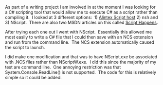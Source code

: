 
As part of a writing project I am involved in at the moment I was looking for a C# scripting tool that would allow me to execute C# as a script rather than compiling it.  I looked at 3 different options:  1) [Alintex Script host](https://www.alintex.com/) 2) nsh and 3) NScript.  There are also two MSDN articles on this called [Script Happens](https://msdn.microsoft.com/library/default.asp?url=/library/en-us/dnclinic/html/scripting06112001.asp).

After trying each one out I went with NScript.  Essentially this allowed me most easily to write a C# file that I could then save with an NCS extension and run from the command line.  The NCS extension automatically caused the script to launch.

I did make one modification and that was to have NScript.exe be associated with .NCS files rather than NScriptW.exe.  I did this since the majority of my test are command line.  One annoying restriction was that System.Console.ReadLine() is not supported.  The code for this is relatively simple so it could be added.
